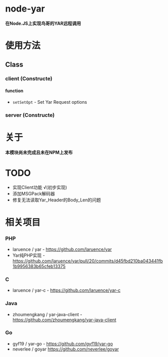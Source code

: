 # node-yar
**在Node.JS上实现鸟哥的YAR远程调用**

# 使用方法
## Class
### client (Constructe)
#### function
- `setSetOpt` - Set Yar Request options
### server (Constructe)

# 关于
**本模块尚未完成且未在NPM上发布**

# TODO
- 实现Client功能 √(初步实现)
- 添加MSGPack解码器
- 修复无法读取Yar_Header的Body_Len的问题

# 相关项目
### PHP
- laruence / yar - https://github.com/laruence/yar
- Yar纯PHP实现 - https://github.com/laruence/yar/pull/20/commits/d45fbd210ba043441fb1b9956383b65cfeb13375

### C
- laruence / yar-c - https://github.com/laruence/yar-c

### Java
- zhoumengkang / yar-java-client - https://github.com/zhoumengkang/yar-java-client

### Go
- gyf19 / yar-go - https://github.com/gyf19/yar-go
- neverlee / goyar https://github.com/neverlee/goyar
